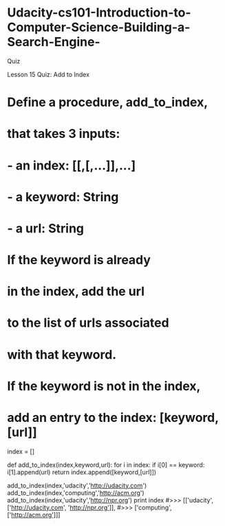 # Udacity-cs101-Introduction-to-Computer-Science-Building-a-Search-Engine-
Quiz

Lesson 15 Quiz: Add to Index
# Define a procedure, add_to_index,
# that takes 3 inputs:

# - an index: [[<keyword>,[<url>,...]],...]
# - a keyword: String
# - a url: String

# If the keyword is already
# in the index, add the url
# to the list of urls associated
# with that keyword.

# If the keyword is not in the index,
# add an entry to the index: [keyword,[url]]

index = []

def add_to_index(index,keyword,url):
    for i in index:
        if i[0] == keyword:
            i[1].append(url)
    return index.append([keyword,[url]])

add_to_index(index,'udacity','http://udacity.com')
add_to_index(index,'computing','http://acm.org')
add_to_index(index,'udacity','http://npr.org')
print index
#>>> [['udacity', ['http://udacity.com', 'http://npr.org']], 
#>>> ['computing', ['http://acm.org']]]

